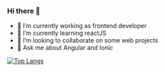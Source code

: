 ### Hi there 👋


- 🔭 I’m currently working as frontend developer
- 🌱 I’m currently learning reactJS
- 👯 I’m looking to collaborate on  some web projects
- 💬 Ask me about Angular and Ionic

[![Top Langs](https://github-readme-stats.vercel.app/api/top-langs/?username=belgacemfaycel)](https://github.com/anuraghazra/github-readme-stats)
